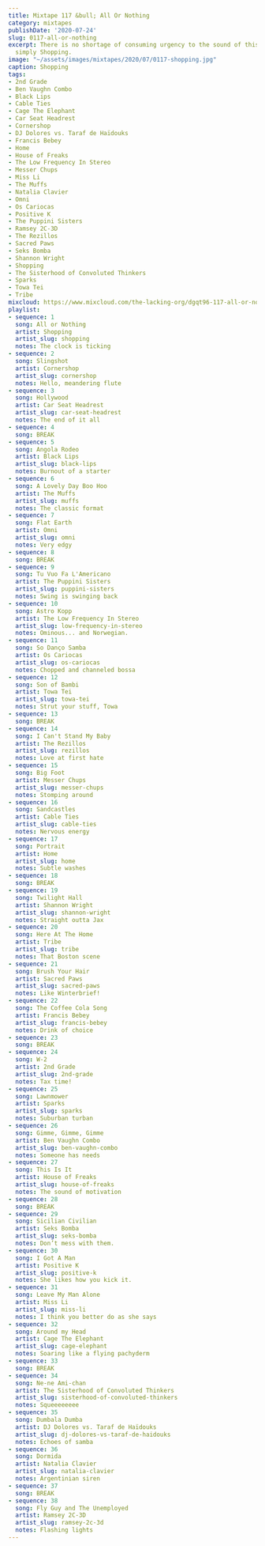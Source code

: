 ```yaml
---
title: Mixtape 117 &bull; All Or Nothing
category: mixtapes
publishDate: '2020-07-24'
slug: 0117-all-or-nothing
excerpt: There is no shortage of consuming urgency to the sound of this UK trio called
  simply Shopping.
image: "~/assets/images/mixtapes/2020/07/0117-shopping.jpg"
caption: Shopping
tags:
- 2nd Grade
- Ben Vaughn Combo
- Black Lips
- Cable Ties
- Cage The Elephant
- Car Seat Headrest
- Cornershop
- DJ Dolores vs. Taraf de Haïdouks
- Francis Bebey
- Home
- House of Freaks
- The Low Frequency In Stereo
- Messer Chups
- Miss Li
- The Muffs
- Natalia Clavier
- Omni
- Os Cariocas
- Positive K
- The Puppini Sisters
- Ramsey 2C-3D
- The Rezillos
- Sacred Paws
- Seks Bomba
- Shannon Wright
- Shopping
- The Sisterhood of Convoluted Thinkers
- Sparks
- Towa Tei
- Tribe
mixcloud: https://www.mixcloud.com/the-lacking-org/dgqt96-117-all-or-nothing/
playlist:
- sequence: 1
  song: All or Nothing
  artist: Shopping
  artist_slug: shopping
  notes: The clock is ticking
- sequence: 2
  song: Slingshot
  artist: Cornershop
  artist_slug: cornershop
  notes: Hello, meandering flute
- sequence: 3
  song: Hollywood
  artist: Car Seat Headrest
  artist_slug: car-seat-headrest
  notes: The end of it all
- sequence: 4
  song: BREAK
- sequence: 5
  song: Angola Rodeo
  artist: Black Lips
  artist_slug: black-lips
  notes: Burnout of a starter
- sequence: 6
  song: A Lovely Day Boo Hoo
  artist: The Muffs
  artist_slug: muffs
  notes: The classic format
- sequence: 7
  song: Flat Earth
  artist: Omni
  artist_slug: omni
  notes: Very edgy
- sequence: 8
  song: BREAK
- sequence: 9
  song: Tu Vuo Fa L'Americano
  artist: The Puppini Sisters
  artist_slug: puppini-sisters
  notes: Swing is swinging back
- sequence: 10
  song: Astro Kopp
  artist: The Low Frequency In Stereo
  artist_slug: low-frequency-in-stereo
  notes: Ominous... and Norwegian.
- sequence: 11
  song: So Danço Samba
  artist: Os Cariocas
  artist_slug: os-cariocas
  notes: Chopped and channeled bossa
- sequence: 12
  song: Son of Bambi
  artist: Towa Tei
  artist_slug: towa-tei
  notes: Strut your stuff, Towa
- sequence: 13
  song: BREAK
- sequence: 14
  song: I Can't Stand My Baby
  artist: The Rezillos
  artist_slug: rezillos
  notes: Love at first hate
- sequence: 15
  song: Big Foot
  artist: Messer Chups
  artist_slug: messer-chups
  notes: Stomping around
- sequence: 16
  song: Sandcastles
  artist: Cable Ties
  artist_slug: cable-ties
  notes: Nervous energy
- sequence: 17
  song: Portrait
  artist: Home
  artist_slug: home
  notes: Subtle washes
- sequence: 18
  song: BREAK
- sequence: 19
  song: Twilight Hall
  artist: Shannon Wright
  artist_slug: shannon-wright
  notes: Straight outta Jax
- sequence: 20
  song: Here At The Home
  artist: Tribe
  artist_slug: tribe
  notes: That Boston scene
- sequence: 21
  song: Brush Your Hair
  artist: Sacred Paws
  artist_slug: sacred-paws
  notes: Like Winterbrief!
- sequence: 22
  song: The Coffee Cola Song
  artist: Francis Bebey
  artist_slug: francis-bebey
  notes: Drink of choice
- sequence: 23
  song: BREAK
- sequence: 24
  song: W-2
  artist: 2nd Grade
  artist_slug: 2nd-grade
  notes: Tax time!
- sequence: 25
  song: Lawnmower
  artist: Sparks
  artist_slug: sparks
  notes: Suburban turban
- sequence: 26
  song: Gimme, Gimme, Gimme
  artist: Ben Vaughn Combo
  artist_slug: ben-vaughn-combo
  notes: Someone has needs
- sequence: 27
  song: This Is It
  artist: House of Freaks
  artist_slug: house-of-freaks
  notes: The sound of motivation
- sequence: 28
  song: BREAK
- sequence: 29
  song: Sicilian Civilian
  artist: Seks Bomba
  artist_slug: seks-bomba
  notes: Don’t mess with them.
- sequence: 30
  song: I Got A Man
  artist: Positive K
  artist_slug: positive-k
  notes: She likes how you kick it.
- sequence: 31
  song: Leave My Man Alone
  artist: Miss Li
  artist_slug: miss-li
  notes: I think you better do as she says
- sequence: 32
  song: Around my Head
  artist: Cage The Elephant
  artist_slug: cage-elephant
  notes: Soaring like a flying pachyderm
- sequence: 33
  song: BREAK
- sequence: 34
  song: Ne-ne Ami-chan
  artist: The Sisterhood of Convoluted Thinkers
  artist_slug: sisterhood-of-convoluted-thinkers
  notes: Squeeeeeeee
- sequence: 35
  song: Dumbala Dumba
  artist: DJ Dolores vs. Taraf de Haïdouks
  artist_slug: dj-dolores-vs-taraf-de-haidouks
  notes: Echoes of samba
- sequence: 36
  song: Dormida
  artist: Natalia Clavier
  artist_slug: natalia-clavier
  notes: Argentinian siren
- sequence: 37
  song: BREAK
- sequence: 38
  song: Fly Guy and The Unemployed
  artist: Ramsey 2C-3D
  artist_slug: ramsey-2c-3d
  notes: Flashing lights
---
```


